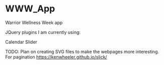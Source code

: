 # WWW_App
Warrior Wellness Week app


JQuery plugins I am currently using:

Calendar
Slider



TODO:
Plan on creating SVG files to make the webpages more interesting.
For pagination
https://kenwheeler.github.io/slick/
